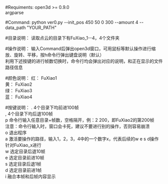 #Requiments:
open3d >= 0.9.0<br> 
argparse 

#Command:
python ver0.py --init_pos 450 50 0 300 --amount 4 --data_path "YOUR_PATH"

#目录说明：
读取点云的目录下有FuXiao_1--4，4个文件夹

#操作说明：
输入Command后弹出open3d窗口，可用鼠标等默认操作进行缩放、旋转、平移，按h命令行弹出键盘说明（默认）<br>
利用下述按键的进行帧数切换时，命令行均会弹出对应的说明，和正在显示的文件路径信息

#颜色说明：
红： FuXiao1<br>
黄： FuXiao2<br>
绿： FuXiao3<br>
蓝： FuXiao4<br>

#按键说明：
.   4个目录下均前进100帧<br>
,  	4个目录下均后退100帧<br>
p  	命令行输入任意目录+帧数，空格隔开，例：2 200，即FuXiao2的第200帧<br>
    注意：命令行输入时，窗口会卡死，建议不要进行别的操作，否则容易崩溃<br>
o  	退出程序<br>
a  	激活要操作的路径，输入1，2，3，4中的一个数字x，代表后续的w e s d操作针对FuXiao_x进行<br>
w	  选定目录后退10帧<br>
e	  选定目录前进10帧<br>
s	  选定目录后退1帧<br>
d	  选定目录前进1帧<br>
i   融合本帧和后帧内容显示
